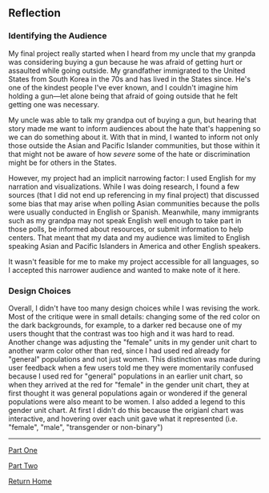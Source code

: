 ## Reflection 

### Identifying the Audience 

My final project really started when I heard from my uncle that my granpda was considering buying a gun because he was afraid of getting hurt or assaulted while going outside. My grandfather immigrated to the United States from South Korea in the 70s and has lived in the States since. He's one of the kindest people I've ever known, and I couldn't imagine him holding a gun&mdash;let alone being that afraid of going outside that he felt getting one was necessary. 

My uncle was able to talk my grandpa out of buying a gun, but hearing that story made me want to inform audiences about the hate that's happening so we can do something about it. With that in mind, I wanted to inform not only those outside the Asian and Pacific Islander communities, but those within it that might not be aware of how _severe_ some of the hate or discrimination might be for others in the States. 

However, my project had an implicit narrowing factor: I used English for my narration and visualizations. While I was doing research, I found a few sources (that I did not end up referencing in my final project) that discussed some bias that may arise when polling Asian communities because the polls were usually conducted in English or Spanish. Meanwhile, many immigrants such as my grandpa may not speak English well enough to take part in those polls, be informed about resources, or submit information to help centers. That meant that my data and my audience was limited to English speaking Asian and Pacific Islanders in America and other English speakers. 

It wasn't feasible for me to make my project accessible for all languages, so I accepted this narrower audience and wanted to make note of it here.

### Design Choices 

Overall, I didn't have too many design choices while I was revising the work. Most of the critique were in small details: changing some of the red color on the dark backgrounds, for example, to a darker red because one of my users thought that the contrast was too high and it was hard to read. Another change was adjusting the "female" units in my gender unit chart to another warm color other than red, since I had used red already for "general" populations and not just women. This distinction was made during user feedback when a few users told me they were momentarily confused because I used red for "general" populations in an earlier unit chart, so when they arrived at the red for "female" in the gender unit chart, they at first thought it was general populations again or wondered if the general populations were also meant to be women. I also added a legend to this gender unit chart. At first I didn't do this because the origianl chart was interactive, and hovering over each unit gave what it represented (i.e. "female", "male", "transgender or non-binary")

<hr> 

[Part One](/cho_final_project_part1.md)

[Part Two](/cho_final_project_part2.md)

[Return Home](/README.md)
